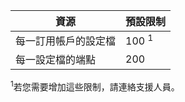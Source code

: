 資源| 預設限制
---|---
每一訂用帳戶的設定檔 | 100 <sup>1</sup>
每一設定檔的端點| 200

<sup>1</sup>若您需要增加這些限制，請連絡支援人員。

<!---HONumber=Nov15_HO1-->